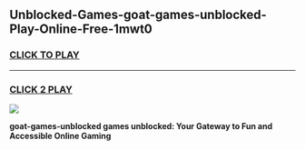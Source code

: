 
## Unblocked-Games-goat-games-unblocked-Play-Online-Free-1mwt0
<h3>
<a href="https://premium76.site?title=goat-games-unblocked&ref=26A">CLICK TO PLAY</a></h3>
<hr>

<h3>
<a href="https://premium76.site?title=goat-games-unblocked&ref=26A">CLICK 2 PLAY</a>
  
</h3>

<a href="https://premium76.site?title=goat-games-unblocked&ref=26A"><img src="https://clearcache.store/games.png"></a>


**goat-games-unblocked games unblocked: Your Gateway to Fun and Accessible Online Gaming**
